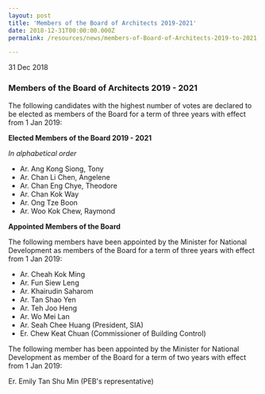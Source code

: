 ```yaml
---
layout: post
title: 'Members of the Board of Architects 2019-2021'
date: 2018-12-31T00:00:00.000Z
permalink: /resources/news/members-of-Board-of-Architects-2019-to-2021

---
```


31 Dec 2018

### **Members of the Board of Architects 2019 - 2021**

The following candidates with the highest number of votes are declared to be elected as members of the Board for a term of three years with effect from 1 Jan 2019: 

**Elected Members of the Board 2019 - 2021**

*In alphabetical order* 

* Ar. Ang Kong Siong, Tony
* Ar. Chan Li Chen, Angelene
* Ar. Chan Eng Chye, Theodore
* Ar. Chan Kok Way
* Ar. Ong Tze Boon
* Ar. Woo Kok Chew, Raymond

**Appointed Members of the Board**

The following members have been appointed by the Minister for National Development as members of the Board for a term of three years with effect from 1 Jan 2019:

* Ar. Cheah Kok Ming
* Ar. Fun Siew Leng
* Ar. Khairudin Saharom
* Ar. Tan Shao Yen
* Ar. Teh Joo Heng
* Ar. Wo Mei Lan
* Ar. Seah Chee Huang (President, SIA)
* Er. Chew Keat Chuan (Commissioner of Building Control)

The following member has been appointed by the Minister for National Development as member of the Board for a term of two years with effect from 1 Jan 2019:

Er. Emily Tan Shu Min (PEB's representative)
